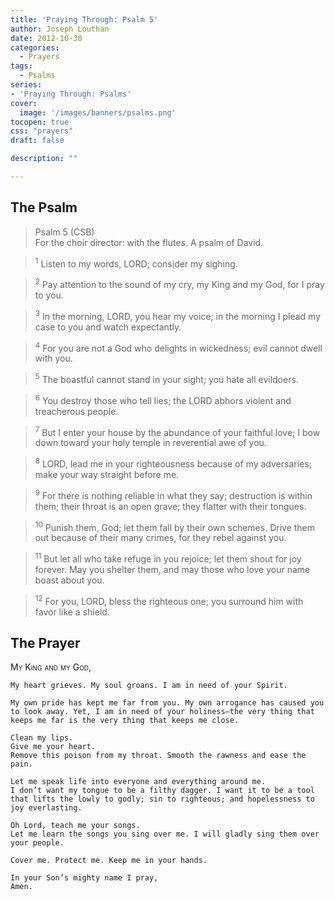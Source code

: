 ```yaml
---
title: 'Praying Through: Psalm 5'
author: Joseph Louthan
date: 2012-10-30
categories:
  - Prayers
tags:
  - Psalms
series:
- 'Praying Through: Psalms'
cover:
  image: '/images/banners/psalms.png'
tocopen: true
css: "prayers"
draft: false

description: ""

---
```

## The Psalm

>Psalm 5 (CSB)  
><sup></sup> For the choir director: with the flutes. A psalm of David. 

><sup>1</sup> Listen to my words, LORD; consider my sighing. 

><sup>2</sup> Pay attention to the sound of my cry, my King and my God, for I pray to you. 

><sup>3</sup> In the morning, LORD, you hear my voice; in the morning I plead my case to you and watch expectantly. 

><sup>4</sup> For you are not a God who delights in wickedness; evil cannot dwell with you. 

><sup>5</sup> The boastful cannot stand in your sight; you hate all evildoers. 

><sup>6</sup> You destroy those who tell lies; the LORD abhors violent and treacherous people. 

><sup>7</sup> But I enter your house by the abundance of your faithful love; I bow down toward your holy temple in reverential awe of you. 

><sup>8</sup> LORD, lead me in your righteousness because of my adversaries; make your way straight before me. 

><sup>9</sup> For there is nothing reliable in what they say; destruction is within them; their throat is an open grave; they flatter with their tongues. 

><sup>10</sup> Punish them, God; let them fall by their own schemes. Drive them out because of their many crimes, for they rebel against you. 

><sup>11</sup> But let all who take refuge in you rejoice; let them shout for joy forever. May you shelter them, and may those who love your name boast about you. 

><sup>12</sup> For you, LORD, bless the righteous one; you surround him with favor like a shield.

## The Prayer

<div style="font-variant: small-caps;">
  My King and my God,
</div>

```text
My heart grieves. My soul groans. I am in need of your Spirit.

My own pride has kept me far from you. My own arrogance has caused you to look away. Yet, I am in need of your holiness—the very thing that keeps me far is the very thing that keeps me close.

Clean my lips.
Give me your heart.
Remove this poison from my throat. Smooth the rawness and ease the pain.

Let me speak life into everyone and everything around me.
I don’t want my tongue to be a filthy dagger. I want it to be a tool that lifts the lowly to godly; sin to righteous; and hopelessness to joy everlasting.

Oh Lord, teach me your songs.
Let me learn the songs you sing over me. I will gladly sing them over your people.

Cover me. Protect me. Keep me in your hands.

In your Son’s mighty name I pray,
Amen.
```
